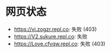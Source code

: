 # 网页状态
- https://vi.zogzr.repl.co: 失败 (403)
- https://V2.sukure.repl.co: 失败
- https://Love.cfvqw.repl.co: 失败 (403)
